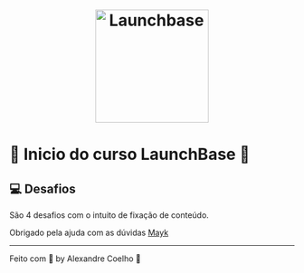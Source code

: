 <h1 align="center">
    <img alt="Launchbase" src="https://github.com/Rocketseat/bootcamp-launchbase-desafios-02/blob/master/desafios/logo.svg" width="200px" />
</h1>


# :rocket: Inicio do curso LaunchBase :rocket:

## :computer: Desafios

São 4 desafios com o intuito de fixação de conteúdo.

Obrigado pela ajuda com as dúvidas [Mayk](https://github.com/maykbrito)

---

Feito com :purple_heart: by Alexandre Coelho :wave:
